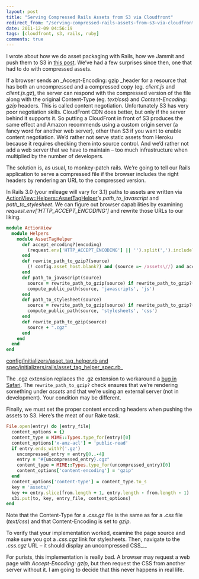 ```yaml
---
layout: post
title: "Serving Compressed Rails Assets from S3 via Cloudfront"
redirect_from: "/serving-compressed-rails-assets-from-s3-via-cloudfront/"
date: 2011-12-09 04:56:19
tags: [cloudfront, s3, rails, ruby]
comments: true
---
```

I wrote about how we do asset packaging with Rails, how we Jammit and push them to S3 in [this post](/rails-s3-cloudfront-jammit-heroku-100). We’ve had a few surprises since then, one that had to do with compressed assets.

If a browser sends an _Accept-Encoding: gzip _header for a resource that has both an uncompressed and a compressed copy (eg. _client.js_ and _client.js.gz_), the server can respond with the compressed version of the file along with the original Content-Type (eg. _text/css_) and _Content-Encoding: gzip_ headers. This is called content negotiation. Unfortunately S3 has very poor negotiation skills. CloudFront CDN does better, but only if the server behind it supports it. So putting a CloudFront in front of S3 produces the same effect and Amazon recommends using a custom origin server (a fancy word for another web server), other than S3 if you want to enable content negotiation. We’d rather not serve static assets from Heroku because it requires checking them into source control. And we’d rather not add a web server that we have to maintain – too much infrastructure when multiplied by the number of developers.

The solution is, as usual, to monkey-patch rails. We’re going to tell our Rails application to serve a compressed file if the browser includes the right headers by rendering an URL to the compressed version.

In Rails 3.0 (your mileage will vary for 3.1) paths to assets are written via [ActionView::Helpers::AssetTagHelper](http://api.rubyonrails.org/v3.0.9/classes/ActionView/Helpers/AssetTagHelper.html)’s _path_to_javascript_ and _path_to_stylesheet_. We can figure out browser capabilities by examining _request.env['HTTP_ACCEPT_ENCODING']_ and rewrite those URLs to our liking.

```ruby
module ActionView
  module Helpers
    module AssetTagHelper
      def accept_encoding?(encoding)
        (request.env['HTTP_ACCEPT_ENCODING'] || '').split(',').include?(encoding)
      end
      def rewrite_path_to_gzip?(source)
        (! config.asset_host.blank?) and (source =~ /assets\//) and accept_encoding?('gzip')
      end
      def path_to_javascript(source)
        source = rewrite_path_to_gzip(source) if rewrite_path_to_gzip?(source)
        compute_public_path(source, 'javascripts', 'js')
      end
      def path_to_stylesheet(source)
        source = rewrite_path_to_gzip(source) if rewrite_path_to_gzip?(source)
        compute_public_path(source, 'stylesheets', 'css')
      end
      def rewrite_path_to_gzip(source)
        source + ".cgz"
      end
    end
  end
end
```

[config/initializers/asset_tag_helper.rb and spec/initializers/rails/asset_tag_helper_spec.rb](https://gist.github.com/1451946)_

The .cgz extension replaces the .gz extension to workaround a [bug in Safari](http://stackoverflow.com/questions/1235116/safari-and-gzip). The `rewrite_path_to_gzip?` check ensures that we’re rendering something under _assets_ and that we’re using an external server (not in development). Your condition may be different.

Finally, we must set the proper content encoding headers when pushing the assets to S3. Here’s the meat of our Rake task.

```ruby
File.open(entry) do |entry_file|
  content_options = {}
  content_type = MIME::Types.type_for(entry)[0]
  content_options['x-amz-acl'] = 'public-read'
  if entry.ends_with?('.gz')
    uncompressed_entry = entry[0..-4]
    entry = "#{uncompressed_entry}.cgz"
    content_type = MIME::Types.type_for(uncompressed_entry)[0]
    content_options['content-encoding'] = 'gzip'
  end
  content_options['content-type'] = content_type.to_s
  key = 'assets/'
  key += entry.slice(from.length + 1, entry.length - from.length - 1)
  s3i.put(to, key, entry_file, content_options)
end
```

Note that the Content-Type for a _.css.gz_ file is the same as for a _.css_ file (_text/css_) and that Content-Encoding is set to _gzip_.

To verify that your implementation worked, examine the page source and make sure you got a _.css.cgz_ link for stylesheets. Then, navigate to the _.css.cgz_ URL – it should display an uncompressed CSS_._

For purists, this implementation is really bad. A browser may request a web page with _Accept-Encoding: gzip_, but then request the CSS from another server without it. I am going to decide that this never happens in real life.
